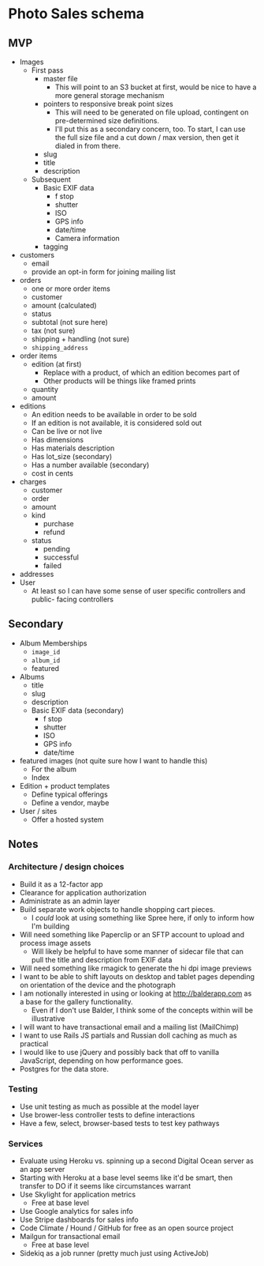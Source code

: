 # Photo Sales schema

## MVP

* Images
  * First pass
    * master file
      * This will point to an S3 bucket at first, would be nice to have a more
        general storage mechanism
    * pointers to responsive break point sizes
      * This will need to be generated on file upload, contingent on
        pre-determined size definitions.
      * I'll put this as a secondary concern, too. To start, I can use the full
        size file and a cut down / max version, then get it dialed in from
        there.
    * slug
    * title
    * description
  * Subsequent
    * Basic EXIF data
      * f stop
      * shutter
      * ISO
      * GPS info
      * date/time
      * Camera information
    * tagging
* customers
  * email
  * provide an opt-in form for joining mailing list
* orders
  * one or more order items
  * customer
  * amount (calculated)
  * status
  * subtotal (not sure here)
  * tax (not sure)
  * shipping + handling (not sure)
  * `shipping_address`
* order items
  * edition (at first)
    * Replace with a product, of which an edition becomes part of
    * Other products will be things like framed prints
  * quantity
  * amount
* editions
  * An edition needs to be available in order to be sold
  * If an edition is not available, it is considered sold out
  * Can be live or not live
  * Has dimensions
  * Has materials description
  * Has lot_size (secondary)
  * Has a number available (secondary)
  * cost in cents
* charges
  * customer
  * order
  * amount
  * kind
    * purchase
    * refund
  * status
    * pending
    * successful
    * failed
* addresses
* User
  * At least so I can have some sense of user specific controllers and public-
    facing controllers

## Secondary

* Album Memberships
  * `image_id`
  * `album_id`
  * featured
* Albums
  * title
  * slug
  * description
  * Basic EXIF data (secondary)
    * f stop
    * shutter
    * ISO
    * GPS info
    * date/time
* featured images (not quite sure how I want to handle this)
	* For the album
	* Index
* Edition + product templates
  * Define typical offerings
  * Define a vendor, maybe
* User / sites
  * Offer a hosted system


## Notes

### Architecture / design choices

* Build it as a 12-factor app
* Clearance for application authorization
* Administrate as an admin layer
* Build separate work objects to handle shopping cart pieces.
  * I _could_ look at using something like Spree here, if only to inform how I'm
    building
* Will need something like Paperclip or an SFTP account to upload and process
  image assets
  * Will likely be helpful to have some manner of sidecar file that can pull the
    title and description from EXIF data
* Will need something like rmagick to generate the hi dpi image previews
* I want to be able to shift layouts on desktop and tablet pages depending on
  orientation of the device and the photograph
* I am notionally interested in using or looking at http://balderapp.com as a base
  for the gallery functionality.
  * Even if I don't use Balder, I think some of the concepts within will be
    illustrative
* I will want to have transactional email and a mailing list (MailChimp)
* I want to use Rails JS partials and Russian doll caching as much as practical
* I would like to use jQuery and possibly back that off to vanilla JavaScript,
  depending on how performance goes.
* Postgres for the data store.

### Testing

* Use unit testing as much as possible at the model layer
* Use brower-less controller tests to define interactions
* Have a few, select, browser-based tests to test key pathways

### Services

* Evaluate using Heroku vs. spinning up a second Digital Ocean server as an app
  server
 * Starting with Heroku at a base level seems like it'd be smart, then transfer
   to DO if it seems like circumstances warrant
* Use Skylight for application metrics
  * Free at base level
* Use Google analytics for sales info
* Use Stripe dashboards for sales info
* Code Climate / Hound / GitHub for free as an open source project
* Mailgun for transactional email
  * Free at base level
* Sidekiq as a job runner (pretty much just using ActiveJob)
